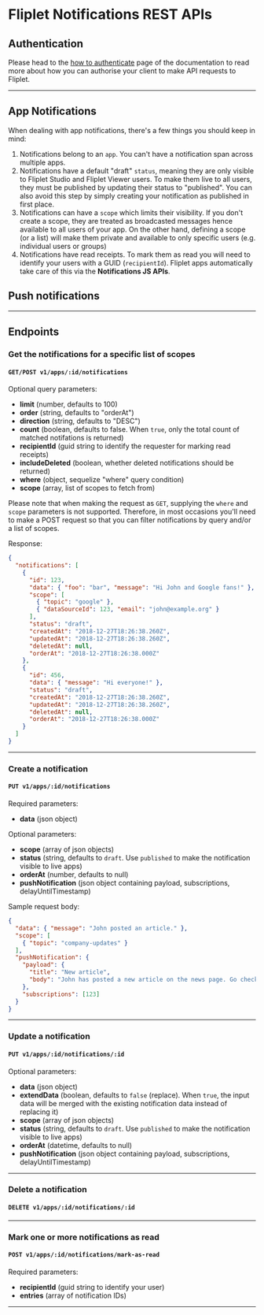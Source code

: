 # Fliplet Notifications REST APIs

## Authentication

Please head to the [how to authenticate](authenticate.md) page of the documentation to read more about how you can authorise your client to make API requests to Fliplet.

---

## App Notifications

When dealing with app notifications, there's a few things you should keep in mind:

1. Notifications belong to an `app`. You can't have a notification span across multiple apps.
2. Notifications have a default "draft" `status`, meaning they are only visible to Fliplet Studio and Fliplet Viewer users. To make them live to all users, they must be published by updating their status to "published". You can also avoid this step by simply creating your notification as published in first place.
3. Notifications can have a `scope` which limits their visibility. If you don't create a scope, they are treated as broadcasted messages hence available to all users of your app. On the other hand, defining a scope (or a list) will make them private and available to only specific users (e.g. individual users or groups)
4. Notifications have read receipts. To mark them as read you will need to identify your users with a GUID (`recipientId`). Fliplet apps automatically take care of this via the **Notifications JS APIs**.

## Push notifications

---

## Endpoints

### Get the notifications for a specific list of scopes

#### `GET/POST v1/apps/:id/notifications`

Optional query parameters:

- **limit** (number, defaults to 100)
- **order** (string, defaults to "orderAt")
- **direction** (string, defaults to "DESC")
- **count** (boolean, defaults to false. When `true`, only the total count of matched notifations is returned)
- **recipientId** (guid string to identify the requester for marking read receipts)
- **includeDeleted** (boolean, whether deleted notifications should be returned)
- **where** (object, sequelize "where" query condition)
- **scope** (array, list of scopes to fetch from)

Please note that when making the request as `GET`, supplying the `where` and `scope` parameters is not supported. Therefore, in most occasions you'll need to make a POST request so that you can filter notifications by query and/or a list of scopes.

Response:

```json
{
  "notifications": [
    {
      "id": 123,
      "data": { "foo": "bar", "message": "Hi John and Google fans!" },
      "scope": [
        { "topic": "google" },
        { "dataSourceId": 123, "email": "john@example.org" }
      ],
      "status": "draft",
      "createdAt": "2018-12-27T18:26:38.260Z",
      "updatedAt": "2018-12-27T18:26:38.260Z",
      "deletedAt": null,
      "orderAt": "2018-12-27T18:26:38.000Z"
    },
    {
      "id": 456,
      "data": { "message": "Hi everyone!" },
      "status": "draft",
      "createdAt": "2018-12-27T18:26:38.260Z",
      "updatedAt": "2018-12-27T18:26:38.260Z",
      "deletedAt": null,
      "orderAt": "2018-12-27T18:26:38.000Z"
    }
  ]
}
```

---

### Create a notification

#### `PUT v1/apps/:id/notifications`

Required parameters:
- **data** (json object)

Optional parameters:
- **scope** (array of json objects)
- **status** (string, defaults to `draft`. Use `published` to make the notification visible to live apps)
- **orderAt** (number, defaults to null)
- **pushNotification** (json object containing payload, subscriptions, delayUntilTimestamp)

Sample request body:

```json
{
  "data": { "message": "John posted an article." },
  "scope": [
    { "topic": "company-updates" }
  ],
  "pushNotification": {
    "payload": {
      "title": "New article",
      "body": "John has posted a new article on the news page. Go check it out!"
    },
    "subscriptions": [123]
  }
}
```

---

### Update a notification

#### `PUT v1/apps/:id/notifications/:id`

Optional parameters:
- **data** (json object)
- **extendData** (boolean, defaults to `false` (replace). When `true`, the input data will be merged with the existing notification data instead of replacing it)
- **scope** (array of json objects)
- **status** (string, defaults to `draft`. Use `published` to make the notification visible to live apps)
- **orderAt** (datetime, defaults to null)
- **pushNotification** (json object containing payload, subscriptions, delayUntilTimestamp)

---

### Delete a notification

#### `DELETE v1/apps/:id/notifications/:id`

---

### Mark one or more notifications as read

#### `POST v1/apps/:id/notifications/mark-as-read`

Required parameters:
- **recipientId** (guid string to identify your user)
- **entries** (array of notification IDs)

---